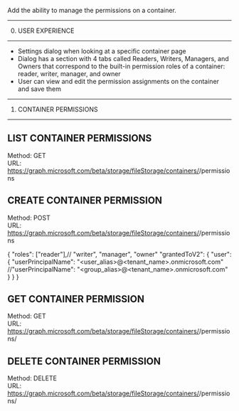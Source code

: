 Add the ability to manage the permissions on a container.

-----------------------------------------------
0. USER EXPERIENCE
-----------------------------------------------
- Settings dialog when looking at a specific container page
- Dialog has a section with 4 tabs called Readers, Writers, Managers, and Owners that correspond to the built-in permission roles of a container: reader, writer, manager, and owner
- User can view and edit the permission assignments on the container and save them

-----------------------------------------------
1. CONTAINER PERMISSIONS
-----------------------------------------------
LIST CONTAINER PERMISSIONS
----------------
Method: GET  
URL: https://graph.microsoft.com/beta/storage/fileStorage/containers/<containerId>/permissions  


CREATE CONTAINER PERMISSION
----------------
Method: POST  
URL: https://graph.microsoft.com/beta/storage/fileStorage/containers/<containerId>/permissions  

{
  "roles": ["reader"],// "writer", "manager", "owner"
  "grantedToV2": {
    "user": {
      "userPrincipalName": "<user_alias>@<tenant_name>.onmicrosoft.com"
      //"userPrincipalName": "<group_alias>@<tenant_name>.onmicrosoft.com"
    }
  }
}


GET CONTAINER PERMISSION
----------------
Method: GET  
URL: https://graph.microsoft.com/beta/storage/fileStorage/containers/<containerId>/permissions/<permissionId>


DELETE CONTAINER PERMISSION
----------------
Method: DELETE  
URL: https://graph.microsoft.com/beta/storage/fileStorage/containers/<containerId>/permissions/<permissionId>


